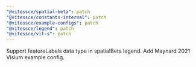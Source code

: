 ```yaml
---
"@vitessce/spatial-beta": patch
"@vitessce/constants-internal": patch
"@vitessce/example-configs": patch
"@vitessce/legend": patch
"@vitessce/vit-s": patch
---
```


Support featureLabels data type in spatialBeta legend. Add Maynard 2021 Visium example config.
